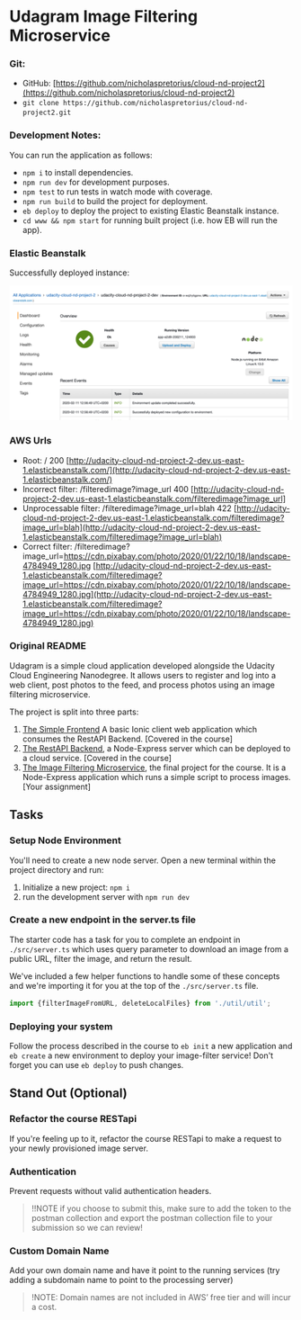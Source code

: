 # Udagram Image Filtering Microservice

### Git: 

* GitHub: [https://github.com/nicholaspretorius/cloud-nd-project2](https://github.com/nicholaspretorius/cloud-nd-project2)
* `git clone https://github.com/nicholaspretorius/cloud-nd-project2.git`

### Development Notes: 

You can run the application as follows: 

* `npm i` to install dependencies.
* `npm run dev` for development purposes.
* `npm test` to run tests in watch mode with coverage.
* `npm run build` to build the project for deployment.
* `eb deploy` to deploy the project to existing Elastic Beanstalk instance.
* `cd www && npm start` for running built project (i.e. how EB will run the app).

### Elastic Beanstalk

Successfully deployed instance: 

![Elastic Beanstalk Running Instance](/deployment_screenshots/elastic-beanstalk-screenshot.png)


### AWS Urls

* Root: / 200 [http://udacity-cloud-nd-project-2-dev.us-east-1.elasticbeanstalk.com/](http://udacity-cloud-nd-project-2-dev.us-east-1.elasticbeanstalk.com/) 
* Incorrect filter: /filteredimage?image_url 400 [http://udacity-cloud-nd-project-2-dev.us-east-1.elasticbeanstalk.com/filteredimage?image_url]
* Unprocessable filter: /filteredimage?image_url=blah 422 [http://udacity-cloud-nd-project-2-dev.us-east-1.elasticbeanstalk.com/filteredimage?image_url=blah](http://udacity-cloud-nd-project-2-dev.us-east-1.elasticbeanstalk.com/filteredimage?image_url=blah)
* Correct filter: /filteredimage?image_url=https://cdn.pixabay.com/photo/2020/01/22/10/18/landscape-4784949_1280.jpg [http://udacity-cloud-nd-project-2-dev.us-east-1.elasticbeanstalk.com/filteredimage?image_url=https://cdn.pixabay.com/photo/2020/01/22/10/18/landscape-4784949_1280.jpg](http://udacity-cloud-nd-project-2-dev.us-east-1.elasticbeanstalk.com/filteredimage?image_url=https://cdn.pixabay.com/photo/2020/01/22/10/18/landscape-4784949_1280.jpg)



### Original README

Udagram is a simple cloud application developed alongside the Udacity Cloud Engineering Nanodegree. It allows users to register and log into a web client, post photos to the feed, and process photos using an image filtering microservice.

The project is split into three parts:
1. [The Simple Frontend](https://github.com/udacity/cloud-developer/tree/master/course-02/exercises/udacity-c2-frontend)
A basic Ionic client web application which consumes the RestAPI Backend. [Covered in the course]
2. [The RestAPI Backend](https://github.com/udacity/cloud-developer/tree/master/course-02/exercises/udacity-c2-restapi), a Node-Express server which can be deployed to a cloud service. [Covered in the course]
3. [The Image Filtering Microservice](https://github.com/udacity/cloud-developer/tree/master/course-02/project/image-filter-starter-code), the final project for the course. It is a Node-Express application which runs a simple script to process images. [Your assignment]

## Tasks

### Setup Node Environment

You'll need to create a new node server. Open a new terminal within the project directory and run:

1. Initialize a new project: `npm i`
2. run the development server with `npm run dev`

### Create a new endpoint in the server.ts file

The starter code has a task for you to complete an endpoint in `./src/server.ts` which uses query parameter to download an image from a public URL, filter the image, and return the result.

We've included a few helper functions to handle some of these concepts and we're importing it for you at the top of the `./src/server.ts`  file.

```typescript
import {filterImageFromURL, deleteLocalFiles} from './util/util';
```

### Deploying your system

Follow the process described in the course to `eb init` a new application and `eb create` a new environment to deploy your image-filter service! Don't forget you can use `eb deploy` to push changes.

## Stand Out (Optional)

### Refactor the course RESTapi

If you're feeling up to it, refactor the course RESTapi to make a request to your newly provisioned image server.

### Authentication

Prevent requests without valid authentication headers.
> !!NOTE if you choose to submit this, make sure to add the token to the postman collection and export the postman collection file to your submission so we can review!

### Custom Domain Name

Add your own domain name and have it point to the running services (try adding a subdomain name to point to the processing server)
> !NOTE: Domain names are not included in AWS’ free tier and will incur a cost.
